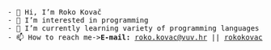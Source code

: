 <pre>
- 👋 Hi, I’m Roko Kovač
- 👀 I’m interested in programming
- 🌱 I’m currently learning variety of programming languages
- 📫 How to reach me-><b>E-mail:</b> <a href="roko.kovac@vuv.hr">roko.kovac@vuv.hr<a/> || <a href="rokokovac20@gmail.com">rokokovac20@gmail.com</a>
<!---
Roko2/Roko2 is a ✨ special ✨ repository because its `README.md` (this file) appears on your GitHub profile.
You can click the Preview link to take a look at your changes.
--->
